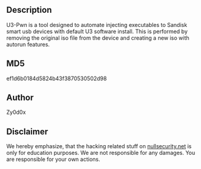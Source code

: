 Description
-----------
U3-Pwn is a tool designed to automate injecting executables to Sandisk smart usb
devices with default U3 software install. This is performed by removing the
original iso file from the device and creating a new iso with autorun features.

MD5
---
ef1d6b0184d5824b43f3870530502d98

Author
------
Zy0d0x

Disclaimer
----------
We hereby emphasize, that the hacking related stuff on
[nullsecurity.net](http://nullsecurity.net) is only for education purposes.
We are not responsible for any damages. You are responsible for your own
actions.
